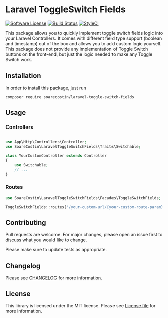 # Laravel ToggleSwitch Fields

[![Software License](https://img.shields.io/badge/license-MIT-brightgreen.svg?style=flat-square)](LICENSE.md)
[![Build Status](https://travis-ci.org/soarecostin/laravel-toggle-switch-fields.svg?branch=master)](https://travis-ci.org/soarecostin/laravel-toggle-switch-fields)
[![StyleCI](https://github.styleci.io/repos/195053164/shield?branch=master)](https://github.styleci.io/repos/195053164)

This package allows you to quickly implement toggle switch fields logic into your Laravel Controllers.
It comes with different field type support (boolean and timestamp) out of the box and allows you to add custom logic yourself.
This package does not provide any implementation of Toggle Switch buttons on the front-end, but just the logic needed to make any Toggle Switch work.

## Installation

In order to install this package, just run

```bash
composer require soarecostin/laravel-toggle-switch-fields
```

## Usage

### Controllers
```php

use App\Http\Controllers\Controller;
use SoareCostin\LaravelToggleSwitchFields\Traits\Switchable;

class YourCustomController extends Controller
{
    use Switchable;
    // ...
}
```

### Routes
```php
use SoareCostin\LaravelToggleSwitchFields\Facades\ToggleSwitchFields;

ToggleSwitchFields::routes('/your-custom-url/{your-custom-route-param}', 'YourCustomController', 'your.custom.route.prefix');
```


## Contributing
Pull requests are welcome. For major changes, please open an issue first to discuss what you would like to change.

Please make sure to update tests as appropriate.

## Changelog
Please see [CHANGELOG](CHANGELOG.md) for more information.

## License
This library is licensed under the MIT license. Please see [License file](LICENSE.md) for more information.
